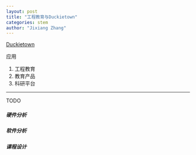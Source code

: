 ```yaml
---
layout: post
title: "工程教育与Duckietown"
categories: stem
author: "Jixiang Zhang"
---
```


[Duckietown](http://duckietown.org/index.html)

应用

1. 工程教育
2. 教育产品
3. 科研平台

------

TODO

##### 硬件分析

##### 软件分析

##### 课程设计
